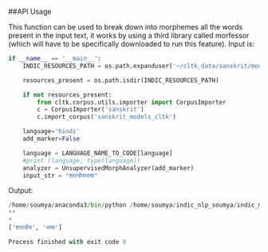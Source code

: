 
##API Usage

This function can be used to break down into morphemes all the words present in the input text, it works by using a third library called morfessor (which will have to be specifically downloaded to run this feature). Input is:




```python
if __name__ == '__main__':
    INDIC_RESOURCES_PATH = os.path.expanduser('~/cltk_data/sanskrit/model/sanskrit_models_cltk')

    resources_present = os.path.isdir(INDIC_RESOURCES_PATH)

    if not resources_present:
        from cltk.corpus.utils.importer import CorpusImporter
        c = CorpusImporter('sanskrit')
        c.import_corpus('sanskrit_models_cltk')

    language='hindi'
    add_marker=False

    language = LANGUAGE_NAME_TO_CODE[language]
    #print (language, type(language))
    analyzer = UnsupervisedMorphAnalyzer(add_marker)
    input_str = "शास्त्रीयभाषा"
```
Output:

```python
/home/soumya/anaconda3/bin/python /home/soumya/indic_nlp_soumya/indic_morph.py
**
*
['शास्त्रीय', 'भाषा']

Process finished with exit code 0

```


